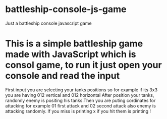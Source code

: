 # battleship-console-js-game
Just a battleship console javascript game 



# This is a simple battleship game made with JavaScript which is consol game, to run it just open your console and read the input


First input you are selecting your tanks positions so for example if its 3x3 you are having 012 vertical and 012 horizontal
After position your tanks, randomly enemy is positing his tanks.Then you are puting cordinates for attacking
for example 01 first attack and 02 second attack also enemy is attacking randomly.
If you miss is printing x if you hit them is printing ! 

